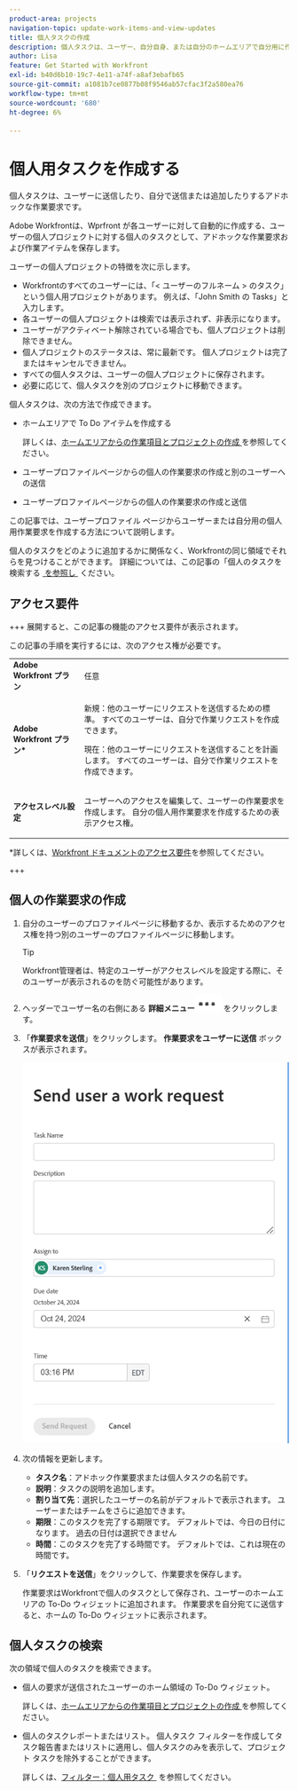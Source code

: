 ```yaml
---
product-area: projects
navigation-topic: update-work-items-and-view-updates
title: 個人タスクの作成
description: 個人タスクは、ユーザー、自分自身、または自分のホームエリアで自分用に作成した To Do アイテムに送信するアドホックな作業リクエストです。 Workfrontは、個人のタスクとして行うアドホックな作業リクエストとタスクを保存します。
author: Lisa
feature: Get Started with Workfront
exl-id: b40d6b10-19c7-4e11-a74f-a8af3ebafb65
source-git-commit: a1081b7ce0877b08f9546ab57cfac3f2a580ea76
workflow-type: tm+mt
source-wordcount: '680'
ht-degree: 6%

---
```


# 個人用タスクを作成する

<!--Audited: 10/2024-->

個人タスクは、ユーザーに送信したり、自分で送信または追加したりするアドホックな作業要求です。

Adobe Workfrontは、Wprfront が各ユーザーに対して自動的に作成する、ユーザーの個人プロジェクトに対する個人のタスクとして、アドホックな作業要求および作業アイテムを保存します。

ユーザーの個人プロジェクトの特徴を次に示します。

* Workfrontのすべてのユーザーには、「&lt; ユーザーのフルネーム > のタスク」という個人用プロジェクトがあります。 例えば、「John Smith の Tasks」と入力します。
* 各ユーザーの個人プロジェクトは検索では表示されず、非表示になります。
* ユーザーがアクティベート解除されている場合でも、個人プロジェクトは削除できません。
* 個人プロジェクトのステータスは、常に最新です。 個人プロジェクトは完了またはキャンセルできません。
* すべての個人タスクは、ユーザーの個人プロジェクトに保存されます。
* 必要に応じて、個人タスクを別のプロジェクトに移動できます。

個人タスクは、次の方法で作成できます。

* ホームエリアで To Do アイテムを作成する

  詳しくは、[&#x200B; ホームエリアからの作業項目とプロジェクトの作成 &#x200B;](/help/quicksilver/workfront-basics/using-home/using-the-home-area/create-work-items-in-home.md) を参照してください。

* ユーザープロファイルページからの個人の作業要求の作成と別のユーザーへの送信
* ユーザープロファイルページからの個人の作業要求の作成と送信

この記事では、ユーザープロファイル ページからユーザーまたは自分用の個人用作業要求を作成する方法について説明します。

個人のタスクをどのように追加するかに関係なく、Workfrontの同じ領域でそれらを見つけることができます。 詳細については、この記事の「個人のタスクを検索する [&#x200B; を参照し &#x200B;](#locate-personal-tasks) ください。

## アクセス要件

+++ 展開すると、この記事の機能のアクセス要件が表示されます。

この記事の手順を実行するには、次のアクセス権が必要です。

<table style="table-layout:auto"> 
 <col> 
 </col> 
 <col> 
 </col> 
 <tbody> 
  <tr> 
   <td role="rowheader"><strong>Adobe Workfront プラン</strong></td> 
   <td> <p>任意</p> </td> 
  </tr> 
  <tr> 
   <td role="rowheader"><strong>Adobe Workfront プラン*</strong></td> 
   <td> 
   <p>新規：他のユーザーにリクエストを送信するための標準。 すべてのユーザーは、自分で作業リクエストを作成できます。</p> 
   <p>現在：他のユーザーにリクエストを送信することを計画します。 すべてのユーザーは、自分で作業リクエストを作成できます。</p>
    </td> 
  </tr> 
  <tr> 
   <td role="rowheader"><strong>アクセスレベル設定</strong></td> 
   <td> <p>ユーザーへのアクセスを編集して、ユーザーの作業要求を作成します。 自分の個人用作業要求を作成するための表示アクセス権。 </p>
   </td> 
  </tr>

</tbody> 
</table>

*詳しくは、[Workfront ドキュメントのアクセス要件](/help/quicksilver/administration-and-setup/add-users/access-levels-and-object-permissions/access-level-requirements-in-documentation.md)を参照してください。

+++


## 個人の作業要求の作成

1. 自分のユーザーのプロファイルページに移動するか、表示するためのアクセス権を持つ別のユーザーのプロファイルページに移動します。

   >[!TIP]
   >
   >Workfront管理者は、特定のユーザーがアクセスレベルを設定する際に、そのユーザーが表示されるのを防ぐ可能性があります。

1. ヘッダーでユーザー名の右側にある **詳細メニュー**![](assets/more-menu.png) をクリックします。
1. 「**作業要求を送信**」をクリックします。
**作業要求をユーザーに送信** ボックスが表示されます。

   ![](assets/personal-task-box.png)
1. 次の情報を更新します。

   * **タスク名**：アドホック作業要求または個人タスクの名前です。
   * **説明**：タスクの説明を追加します。
   * **割り当て先**：選択したユーザーの名前がデフォルトで表示されます。 ユーザーまたはチームをさらに追加できます。
   * **期限**：このタスクを完了する期限です。 デフォルトでは、今日の日付になります。 過去の日付は選択できません
   * **時間**：このタスクを完了する時間です。 デフォルトでは、これは現在の時間です。

1. 「**リクエストを送信**」をクリックして、作業要求を保存します。

   作業要求はWorkfrontで個人のタスクとして保存され、ユーザーのホームエリアの To-Do ウィジェットに追加されます。 作業要求を自分宛てに送信すると、ホームの To-Do ウィジェットに表示されます。


## 個人タスクの検索

次の領域で個人のタスクを検索できます。

* 個人の要求が送信されたユーザーのホーム領域の To-Do ウィジェット。

  詳しくは、[&#x200B; ホームエリアからの作業項目とプロジェクトの作成 &#x200B;](/help/quicksilver/workfront-basics/using-home/using-the-home-area/create-work-items-in-home.md) を参照してください。

* 個人のタスクレポートまたはリスト。 個人タスク フィルターを作成してタスク報告書またはリストに適用し、個人タスクのみを表示して、プロジェクト タスクを除外することができます。

  詳しくは、[&#x200B; フィルター：個人用タスク &#x200B;](/help/quicksilver/reports-and-dashboards/reports/custom-view-filter-grouping-samples/filter-personal-tasks.md) を参照してください。

